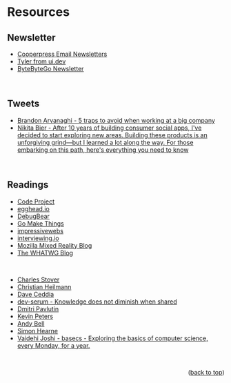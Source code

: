 <div id="top"></div>

# Resources

## Newsletter

- [Cooperpress Email Newsletters](https://cooperpress.com/publications/)
- [Tyler from ui.dev](https://bytes.dev/)
- [ByteByteGo Newsletter](https://blog.bytebytego.com/)

&nbsp;

## Tweets

- [Brandon Arvanaghi - 5 traps to avoid when working at a big company](https://twitter.com/arvanaghi/status/1504523654801022987)
- [Nikita Bier - After 10 years of building consumer social apps, I've decided to start exploring new areas. Building these products is an unforgiving grind—but I learned a lot along the way. For those embarking on this path, here's everything you need to know](https://twitter.com/nikitabier/status/1481118406749220868)

&nbsp;

## Readings

- [Code Project](https://www.codeproject.com/)
- [egghead.io](https://egghead.io/blog)
- [DebugBear](https://www.debugbear.com/blog)
- [Go Make Things](https://gomakethings.com/articles/)
- [impressivewebs](https://www.impressivewebs.com/)
- [interviewing.io](https://blog.interviewing.io/)
- [Mozilla Mixed Reality Blog](https://blog.mozvr.com/)
- [The WHATWG Blog](https://blog.whatwg.org/)

&nbsp;

- [Charles Stover](https://charles-stover.medium.com/)
- [Christian Heilmann](https://christianheilmann.com/)
- [Dave Ceddia](https://daveceddia.com/archives/)
- [dev-serum - Knowledge does not diminish when shared](https://blog.devserum.com/)
- [Dmitri Pavlutin](https://dmitripavlutin.com/)
- [Kevin Peters](https://www.kevinpeters.net/)
- [Andy Bell](https://piccalil.li/blog/)
- [Simon Hearne](https://simonhearne.com/)
- [Vaidehi Joshi - basecs - Exploring the basics of computer science, every Monday, for a year.](https://medium.com/basecs)

&nbsp;

<p align="right">(<a href="#top">back to top</a>)</p>

&nbsp;

